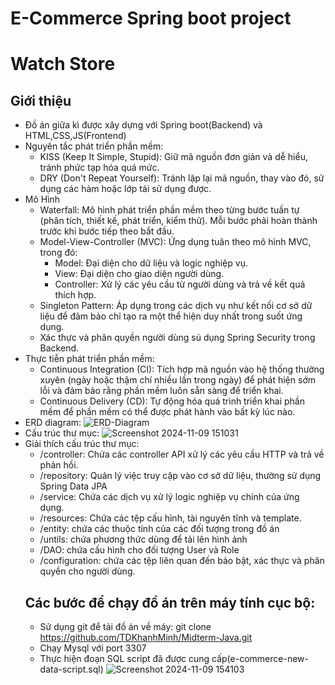 # E-Commerce Spring boot project
# Watch Store
## Giới thiệu
- Đồ án giữa kì được xây dựng với Spring boot(Backend) và HTML,CSS,JS(Frontend)
- Nguyên tắc phát triển phần mềm:
  + KISS (Keep It Simple, Stupid): Giữ mã nguồn đơn giản và dễ hiểu, tránh phức tạp hóa quá mức.
  + DRY (Don't Repeat Yourself): Tránh lặp lại mã nguồn, thay vào đó, sử dụng các hàm hoặc lớp tái sử dụng được.
- Mô Hình
  + Waterfall: Mô hình phát triển phần mềm theo từng bước tuần tự (phân tích, thiết kế, phát triển, kiểm thử). Mỗi bước phải hoàn thành trước khi bước tiếp theo bắt đầu.
  + Model-View-Controller (MVC): Ứng dụng tuân theo mô hình MVC, trong đó:
    + Model: Đại diện cho dữ liệu và logic nghiệp vụ.
    + View: Đại diện cho giao diện người dùng.
    + Controller: Xử lý các yêu cầu từ người dùng và trả về kết quả thích hợp.
  + Singleton Pattern: Áp dụng trong các dịch vụ như kết nối cơ sở dữ liệu để đảm bảo chỉ tạo ra một thể hiện duy nhất trong suốt ứng dụng.
  + Xác thực và phân quyền người dùng sủ dụng Spring Security trong Backend.
- Thực tiễn phát triển phần mềm:
  + Continuous Integration (CI): Tích hợp mã nguồn vào hệ thống thường xuyên (ngày hoặc thậm chí nhiều lần trong ngày) để phát hiện sớm lỗi và đảm bảo rằng phần mềm luôn sẵn sàng để triển khai.
  + Continuous Delivery (CD): Tự động hóa quá trình triển khai phần mềm để phần mềm có thể được phát hành vào bất kỳ lúc nào.
- ERD diagram:
![ERD-Diagram](https://github.com/user-attachments/assets/7aeb64ac-cc99-40a8-9634-7e2f7ef1f739)
- Cấu trúc thư mục:
![Screenshot 2024-11-09 151031](https://github.com/user-attachments/assets/5f9fda55-b8ae-48b3-9ae0-ae4c58d2f2da)
- Giải thích cấu trúc thư mục:
  + /controller: Chứa các controller API xử lý các yêu cầu HTTP và trả về phản hồi.
  + /repository: Quản lý việc truy cập vào cơ sở dữ liệu, thường sử dụng Spring Data JPA
  + /service: Chứa các dịch vụ xử lý logic nghiệp vụ chính của ứng dụng.
  + /resources: Chứa các tệp cấu hình, tài nguyên tĩnh và template.
  + /entity: chứa các thuộc tính của các đối tượng trong đồ án
  + /untils: chứa phương thức dùng để tải lên hình ảnh
  + /DAO: chứa cấu hình cho đối tượng User và Role
  + /configuration: chứa các tệp liên quan đến bảo bật, xác thực và phân quyền cho người dùng.
  ## Các bước để chạy đồ án trên máy tính cục bộ:
  - Sử dụng git để tải đồ án về máy: git clone https://github.com/TDKhanhMinh/Midterm-Java.git
  - Chạy Mysql với port 3307
  - Thực hiện đoạn SQL script đã được cung cấp(e-commerce-new-data-script.sql)
    ![Screenshot 2024-11-09 154103](https://github.com/user-attachments/assets/4a1ef5a5-eba3-45ee-95ae-e46fc395ee10)


  
